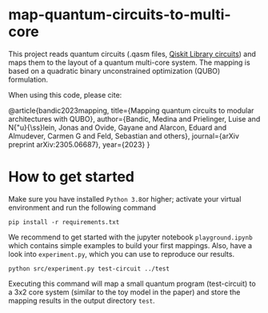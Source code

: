 # map-quantum-circuits-to-multi-core

This project reads quantum circuits (.qasm files, [Qiskit Library circuits](https://qiskit.org/documentation/apidoc/circuit_library.html#module-qiskit.circuit.library)) and maps them to the layout of a quantum multi-core system. The mapping is based on a quadratic binary unconstrained optimization (QUBO) formulation. 

When using this code, please cite:

@article{bandic2023mapping,
  title={Mapping quantum circuits to modular architectures with QUBO},
  author={Bandic, Medina and Prielinger, Luise and N{\"u}{\ss}lein, Jonas and Ovide, Gayane and Alarcon, Eduard and Almudever, Carmen G and Feld, Sebastian and others},
  journal={arXiv preprint arXiv:2305.06687},
  year={2023}
}

# How to get started
Make sure you have installed ``Python 3.8``or higher; activate your virtual environment and run the following command
```console
pip install -r requirements.txt
````
We recommend to get started with the jupyter notebook `playground.ipynb` which contains simple examples to build your first mappings. 
Also, have a look into `experiment.py`, which you can use to reproduce our results.

```console
python src/experiment.py test-circuit ../test
```
Executing this command will map a small quantum program (test-circuit) to a 3x2 core system (similar to the toy model in the paper) and store the mapping results in the output directory ``test``.